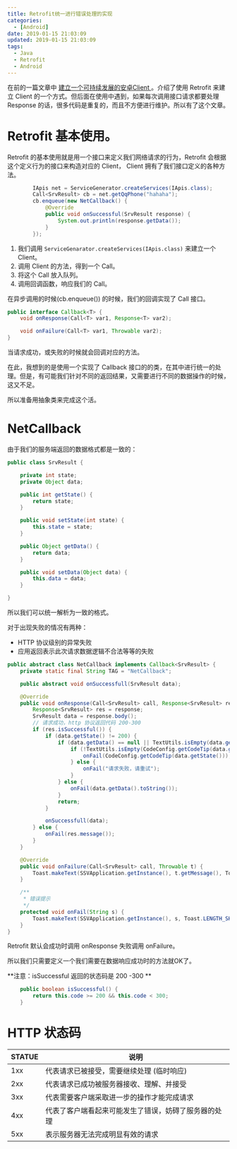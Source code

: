 ```yaml
---
title: Retrofit统一进行错误处理的实现
categories:
  - [Android]
date: 2019-01-15 21:03:09
updated: 2019-01-15 21:03:09
tags: 
  - Java
  - Retrofit
  - Android
---
```

在前的一篇文章中 [建立一个可持续发展的安卓Client
](https://gowa.club/Android/建立一个可持续发展的安卓Client.html)。介绍了使用 Retrofit 来建立 Client 的一个方式。但后面在使用中遇到，如果每次调用接口请求都要处理 Response 的话，很多代码是重复的，而且不方便进行维护。所以有了这个文章。

<!--more-->

# Retrofit 基本使用。

Retrofit 的基本使用就是用一个接口来定义我们网络请求的行为，Retrofit 会根据这个定义行为的接口来构造对应的 Client， Client 拥有了我们接口定义的各种方法。

```java
        IApis net = ServiceGenerator.createServices(IApis.class);
        Call<SrvResult> cb = net.getQqPhone("hahaha");
        cb.enqueue(new NetCallback() {
            @Override
            public void onSuccessful(SrvResult response) {
                System.out.println(response.getData());
            }
        });
```

1. 我们调用  `ServiceGenarator.createServices(IApis.class)` 来建立一个 Client。
2. 调用 Client 的方法，得到一个 Call。
3. 将这个 Call 放入队列。
4. 调用回调函数，响应我们的 Call。

在异步调用的时候(cb.enqueue()) 的时候，我们的回调实现了 Call 接口。

```java
public interface Callback<T> {
    void onResponse(Call<T> var1, Response<T> var2);

    void onFailure(Call<T> var1, Throwable var2);
}
```

当请求成功，或失败的时候就会回调对应的方法。

在此，我想到的是使用一个实现了 Callback 接口的的类，在其中进行统一的处理。但是，有可能我们针对不同的返回结果，又需要进行不同的数据操作的时候，这又不足。

所以准备用抽象类来完成这个活。

# NetCallback
由于我们的服务端返回的数据格式都是一致的：

```java
public class SrvResult {

    private int state;
    private Object data;

    public int getState() {
        return state;
    }

    public void setState(int state) {
        this.state = state;
    }

    public Object getData() {
        return data;
    }

    public void setData(Object data) {
        this.data = data;
    }

}
```

所以我们可以统一解析为一致的格式。


对于出现失败的情况有两种：

- HTTP 协议级别的异常失败
- 应用返回表示此次请求数据逻辑不合法等等的失败 

```java
public abstract class NetCallback implements Callback<SrvResult> {
    private static final String TAG = "NetCallback";

    public abstract void onSuccessfull(SrvResult data);

    @Override
    public void onResponse(Call<SrvResult> call, Response<SrvResult> response) {
        Response<SrvResult> res = response;
        SrvResult data = response.body();
        // 请求成功，http 协议返回代码 200-300
        if (res.isSuccessful()) {
            if (data.getState() != 200) {
                if (data.getData() == null || TextUtils.isEmpty(data.getData().toString())) {
                    if (!TextUtils.isEmpty(CodeConfig.getCodeTip(data.getState()))) {
                        onFail(CodeConfig.getCodeTip(data.getState()));
                    } else {
                        onFail("请求失败，请重试");
                    }
                } else {
                    onFail(data.getData().toString());
                }
                return;
            }

            onSuccessfull(data);
        } else {
            onFail(res.message());
        }
    }

    @Override
    public void onFailure(Call<SrvResult> call, Throwable t) {
        Toast.makeText(SSVApplication.getInstance(), t.getMessage(), Toast.LENGTH_SHORT).show();
    }

    /**
     * 错误提示
     */
    protected void onFail(String s) {
        Toast.makeText(SSVApplication.getInstance(), s, Toast.LENGTH_SHORT).show();
    }
}

```

Retrofit 默认会成功时调用  onResponse 失败调用 onFailure。

所以我们只需要定义一个我们需要在数据响应成功时的方法就OK了。

**注意：isSuccessful 返回的状态码是 200 -300 **

```java
    public boolean isSuccessful() {
        return this.code >= 200 && this.code < 300;
    }
```
# HTTP 状态码

|STATUE|说明|
|----|----|
|1xx|代表请求已被接受，需要继续处理 (临时响应)|
|2xx|代表请求已成功被服务器接收、理解、并接受|
|3xx|代表需要客户端采取进一步的操作才能完成请求|
|4xx|代表了客户端看起来可能发生了错误，妨碍了服务器的处理|
|5xx|表示服务器无法完成明显有效的请求|

